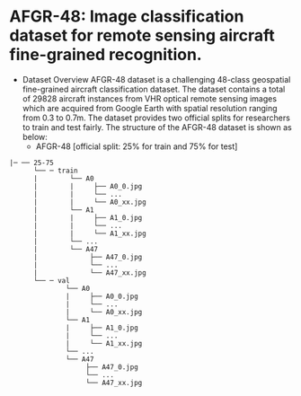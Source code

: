 # AFGR-48: Image classification dataset for remote sensing aircraft fine-grained recognition.
* Dataset Overview 
AFGR-48 dataset is a challenging 48-class geospatial fine-grained aircraft classification dataset. The dataset contains a total of 29828 aircraft instances from VHR optical remote sensing images which are acquired from Google Earth with spatial resolution ranging from 0.3 to 0.7m. The dataset provides two official splits for researchers to train and test fairly. The structure of the AFGR-48 dataset is shown as below: <br>  
     * AFGR-48 [official split: 25% for train and 75% for test] <br>  
```
|─ ── 25-75  
      └── ─ train
      |        └── A0
      |        |     ├── A0_0.jpg
      |        |     └── ...  
      |        |     └── A0_xx.jpg 
      |        └── A1
      |        |     ├── A1_0.jpg
      |        |     └── ... 
      |        |     └── A1_xx.jpg 
      |        └── ...
      |        └── A47  
      |             ├── A47_0.jpg
      |             └── ...
      |             └── A47_xx.jpg
      └── ─ val
              └── A0
              |     ├── A0_0.jpg 
              |     └── ... 
              |     └── A0_xx.jpg  
              └── A1 
              |     ├── A1_0.jpg
              |     └── ...  
              |     └── A1_xx.jpg  
              └── ... 
              └── A47  
                   ├── A47_0.jpg 
                   └── ...
                   └── A47_xx.jpg 
```
